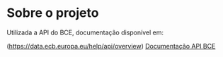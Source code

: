 <h1>Sobre o projeto</h1>

Utilizada a API do BCE, documentação disponível em:

(https://data.ecb.europa.eu/help/api/overview)
[Documentação API BCE](https://data.ecb.europa.eu/help/api/overview)

